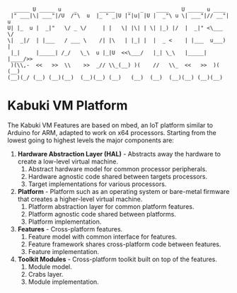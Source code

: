 ```
  _____ U _____ u    _       _____    _   _    ____    U _____ u ____     
 |" ___|\| ___"|/U  /"\  u  |_ " _|U |"|u| |U |  _"\ u \| ___"|// __"| u  
U| |_  u |  _|"   \/ _ \/     | |   \| |\| | \| |_) |/  |  _|" <\___ \/   
\|  _|/  | |___   / ___ \    /| |\   | |_| |  |  _ <    | |___  u___) |   
 |_|     |_____| /_/   \_\  u |_|U  <<\___/   |_| \_\   |_____| |____/>>  
 )(\\,-  <<   >>  \\    >>  _// \\_(__) )(    //   \\_  <<   >>  )(  (__)
(__)(_/ (__) (__)(__)  (__)(__) (__)   (__)  (__)  (__)(__) (__)(__)      
```
# Kabuki VM Platform

The Kabuki VM Features are based on mbed, an IoT platform similar to Arduino for ARM, adapted to work on x64 processors. Starting from the lowest going to highest levels the major components are:

1. **Hardware Abstraction Layer (HAL)** - Abstracts away the hardware to create a low-level virtual machine.
   1. Abstract hardware model for common processor peripherals.
   2. Hardware agnostic code shared between targets processors.
   3. Target implementations for various processors.
2. **Platform** - Platform such as an operating system or bare-metal firmware that creates a higher-level virtual machine.
   1. Platform abstraction layer for common platform features.
   2. Platform agnostic code shared between platforms.
   3. Platform implementation.
3. **Features** - Cross-platform features.
   1. Feature model with common interface for features.
   2. Feature framework shares cross-platform code between features.
   3. Feature implementation.
4. **Toolkit Modules** - Cross-platform toolkit built on top of the features.
   1. Module model.
   3. Crabs layer.
   3. Module implementation.
